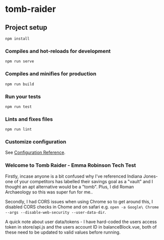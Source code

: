 # tomb-raider

## Project setup
```
npm install
```

### Compiles and hot-reloads for development
```
npm run serve
```

### Compiles and minifies for production
```
npm run build
```

### Run your tests
```
npm run test
```

### Lints and fixes files
```
npm run lint
```

### Customize configuration
See [Configuration Reference](https://cli.vuejs.org/config/).

### Welcome to Tomb Raider - Emma Robinson Tech Test

Firstly, incase anyone is a bit confused why I've referenced Indiana Jones- one of your competitors has labelled their savings goal as a "vault" and I thought an apt alternative would be a "tomb". Plus, I did Roman Archaeology so this was super fun for me..

Secondly, I had CORS issues when using Chrome so to get around this, I disabled CORS checks in Chome and on safari e.g. `open -a Google\ Chrome --args --disable-web-security --user-data-dir`.

A quick note about user data/tokens - I have hard-coded the users access token in store/api.js and the users account ID in balanceBlock.vue, both of these need to be updated to valid values before running.


